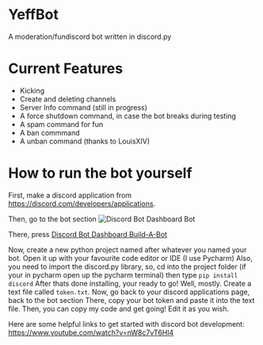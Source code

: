 # YeffBot
A moderation/fundiscord bot written in discord.py

# Current Features
* Kicking
* Create and deleting channels
* Server Info command (still in progress)
* A force shutdown command, in case the bot breaks during testing
* A spam command for fun
* A ban commmand
* A unban command (thanks to LouisXIV)
 
 
# How to run the bot yourself

First, make a discord application from https://discord.com/developers/applications.

Then, go to the bot section
![Discord Bot Dashboard Bot](https://imgur.com/a/yzMhNy3)

There, press
[Discord Bot Dashboard Build-A-Bot](https://imgur.com/35beGhA)


Now, create a new python project named after whatever you named your bot. Open it up with your favourite code editor or IDE (I use Pycharm)
Also, you need to import the discord.py library, so, cd into the project folder (if your in pycharm open up the pycharm terminal) then type
`pip install discord`
After thats done installing, your ready to go! Well, mostly. Create a text file called `token.txt`. 
Now, go back to your discord applications page, back to the bot section
There, copy your bot token and paste it into the text file.
Then, you can copy my code and get going! Edit it as you wish.

Here are some helpful links to get started with discord bot development:
https://www.youtube.com/watch?v=nW8c7vT6Hl4

